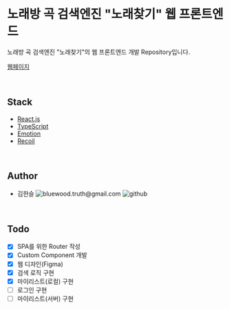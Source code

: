 # 노래방 곡 검색엔진 "노래찾기" 웹 프론트엔드

노래방 곡 검색엔진 "노래찾기"의 웹 프론트엔드 개발 Repository입니다.

[웹페이지](http://34.64.87.191/)

<br>

## Stack

- [React.js](https://reactjs.org/)
- [TypeScript](https://www.typescriptlang.org/)
- [Emotion](https://emotion.sh/docs/introduction)
- [Recoil](https://recoiljs.org/ko/)

<br>

## Author

- 김한슬 <img alt="bluewood.truth@gmail.com" src="https://img.shields.io/badge/bluewood.truth@gmail.com-red.svg?&style=flat-square&logo=gmail&logoColor=white&link=mailto:bluewood.truth@gmail.com" /> <img alt="github" src="https://img.shields.io/badge/bluewood-black.svg?&style=flat-square&logo=github&logoColor=white&link=https://github.com/bluewood-truth/" />

<br>

## Todo

- [x] SPA를 위한 Router 작성
- [x] Custom Component 개발
- [x] 웹 디자인(Figma)
- [x] 검색 로직 구현
- [x] 마이리스트(로컬) 구현
- [ ] 로그인 구현
- [ ] 마이리스트(서버) 구현

<br>

[github-badge]: https://img.shields.io/badge/Github-black.svg?&style=for-the-badge&logo=github&logoColor=white&link=https://github.com/bluewood-truth/
